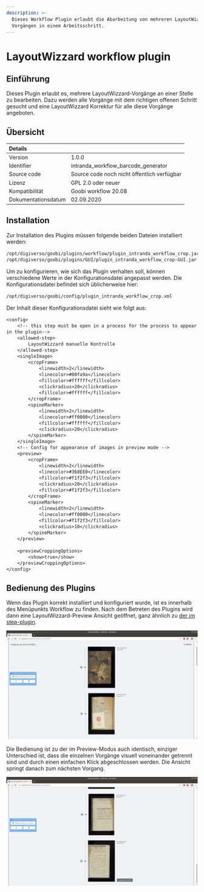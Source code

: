 ```yaml
---
description: >-
  Dieses Workflow Plugin erlaubt die Abarbeitung von mehreren LayoutWizzard
  Vorgängen in einem Arbeitsschritt.
---
```


# LayoutWizzard workflow plugin

## Einführung

Dieses Plugin erlaubt es, mehrere LayoutWizzard-Vorgänge an einer Stelle zu bearbeiten. Dazu werden alle Vorgänge mit dem richtigen offenen Schritt gesucht und eine LayoutWizzard Korrektur für alle diese Vorgänge angeboten. 

## Übersicht

| Details |  |
| :--- | :--- |
| Version | 1.0.0 |
| Identifier | intranda\_workflow\_barcode\_generator |
| Source code | Source code noch nicht öffentlich verfügbar |
| Lizenz | GPL 2.0 oder neuer |
| Kompatibilität | Goobi workflow 20.08 |
| Dokumentationsdatum | 02.09.2020 |

## Installation

Zur Installation des Plugins müssen folgende beiden Dateien installiert werden:

```bash
/opt/digiverso/goobi/plugins/workflow/plugin_intranda_workflow_crop.jar
/opt/digiverso/goobi/plugins/GUI/plugin_intranda_workflow_crop-GUI.jar
```

Um zu konfigurieren, wie sich das Plugin verhalten soll, können verschiedene Werte in der Konfigurationsdatei angepasst werden. Die Konfigurationsdatei befindet sich üblicherweise hier:

```bash
/opt/digiverso/goobi/config/plugin_intranda_workflow_crop.xml
```

Der Inhalt dieser Konfigurationsdatei sieht wie folgt aus:

```markup
<config>
    <!-- this step must be open in a process for the process to appear in the plugin-->
    <allowed-step>
        LayoutWizzard manuelle Kontrolle
    </allowed-step>
    <singleImage>
        <cropFrame>
            <linewidth>2</linewidth>
            <linecolor>#00fa9a</linecolor>
            <fillcolor>#ffffff</fillcolor>
            <clickradius>20</clickradius>
            <fillcolor>#ffffff</fillcolor>
        </cropFrame>
        <spineMarker>
            <linewidth>2</linewidth>
            <linecolor>#ff0000</linecolor>
            <fillcolor>#ffffff</fillcolor>
            <clickradius>20</clickradius>
        </spineMarker>
    </singleImage>
    <!-- Config for appearance of images in preview mode -->
    <preview>
        <cropFrame>
            <linewidth>2</linewidth>
            <linecolor>#368EE0</linecolor>
            <fillcolor>#f1f2f3</fillcolor>
            <clickradius>20</clickradius>
            <fillcolor>#f1f2f3</fillcolor>
        </cropFrame>
        <spineMarker>
            <linewidth>2</linewidth>
            <linecolor>#ff0000</linecolor>
            <fillcolor>#f1f2f3</fillcolor>
            <clickradius>10</clickradius>
        </spineMarker>
    </preview>
    
    <previewCroppingOptions>
        <show>true</show>
    </previewCroppingOptions>
</config>
```

## Bedienung des Plugins

Wenn das Plugin korrekt installiert und konfiguriert wurde, ist es innerhalb des Menüpunkts Workflow zu finden. Nach dem Betreten des Plugins wird dann eine LayoutWizzard-Preview Ansicht geöffnet, ganz ähnlich zu [der im step-plugin](https://docs.goobi.io/goobi-workflow-plugins-de/step/layoutwizzard/01_use/01_preview). 

![Preview-Ansicht im LayoutWizzard-Workflow-Plugin](../.gitbook/assets/lw_workflow_01.png)

Die Bedienung ist zu der im Preview-Modus auch identisch, einziger Unterschied ist, dass die einzelnen Vorgänge visuell voneinander getrennt sind und durch einen einfachen Klick abgeschlossen werden. Die Ansicht springt danach zum nächsten Vorgang. 

![Vorgang abschlie&#xDF;en](../.gitbook/assets/lw_workflow_02.png)


